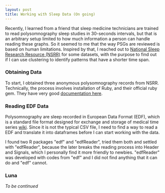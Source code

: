 ```yaml
---
layout: post
title: Working with Sleep Data (On going)
---
```


Recently, I learned from a friend that sleep medicine technicians are trained to read polysomnography sleep studies in 30-seconds intervals, but that is an arbitrary setup limited to how much information a person can handle reading these graphs. So it seemed to me that the way PSGs are reviewed is based on human limitations. Inspired by that, I reached out to [National Sleep Research Resource (NSRR)](https://sleepdata.org) for some datasets, with the purpose to find out if I can use clustering to identify patterns that have a shorter time span.

### Obtaining Data

To start, I obtained three anonymous polysomnography records from NSRR. Technically, the process involves installation of Ruby, and their official ruby gem. They have very good [documentation here](https://github.com/nsrr/nsrr-gem).

### Reading EDF Data

Polysomnography are sleep recorded in European Data Format (EDF), which is a standard file format designed for exchange and storage of medical time series [wiki](https://en.wikipedia.org/wiki/European_Data_Format). Since it is not the typical CSV file, I need to find a way to read a EDF and translate it into dataframes before I can start working with the data.

I found two R packages "edf" and "edfReader", tried them both and settled with "edfReader", because the later breaks the reading process into Header and Signals, which I personally find it more friendly to newbies. "edfReader" was developed with codes from "edf" and I did not find anything that it can do and "edf" cannot.

### Luna

*To be continued*

